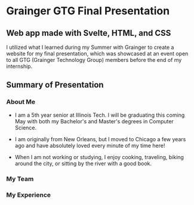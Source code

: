 # Grainger GTG Final Presentation
## Web app made with Svelte, HTML, and CSS

I utilized what I learned during my Summer with Grainger to create a website for my final presentation, which was showcased at an event open to all GTG (Grainger Technology Group) members before the end of my internship.

## Summary of Presentation

### About Me
- I am a 5th year senior at Illinois Tech. I will be graduating this coming May with both my Bachelor's and Master's degrees in Computer Science.

- I am originally from New Orleans, but I moved to Chicago a few years ago and have absolutely loved every minute of my time here!

- When I am not working or studying, I enjoy cooking, traveling, biking around the city, or sitting by the river with a good book. 

### My Team


### My Experience
